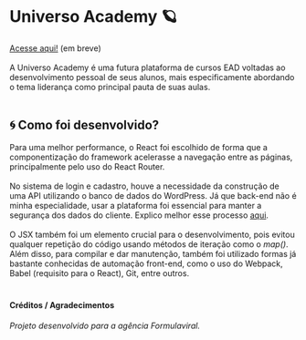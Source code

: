 # Universo Academy 🪐
[Acesse aqui!]() (em breve)
<br>
<br>
A Universo Academy é uma futura plataforma de cursos EAD voltadas ao desenvolvimento pessoal de seus alunos, mais especificamente abordando o tema liderança como principal pauta de suas aulas.
<br>
<br>

## 🌀 Como foi desenvolvido?
Para uma melhor performance, o React foi escolhido de forma que a componentização do framework acelerasse a navegação entre as páginas, principalmente pelo uso do React Router.
<br>
<br>
No sistema de login e cadastro, houve a necessidade da construção de uma API utilizando o banco de dados do WordPress. Já que back-end não é minha especialidade, usar a plataforma foi essencial para manter a segurança dos dados do cliente. Explico melhor esse processo [aqui](https://github.com/feliphepaz/universoRestAPI).
<br>
<br>
O JSX também foi um elemento crucial para o desenvolvimento, pois evitou qualquer repetição do código usando métodos de iteração como o _map()_. Além disso, para compilar e dar manutenção, também foi utilizado formas já bastante conhecidas de automação front-end, como o uso do Webpack, Babel (requisito para o React), Git, entre outros.
#
#### Créditos / Agradecimentos
_Projeto desenvolvido para a agência Formulaviral._

